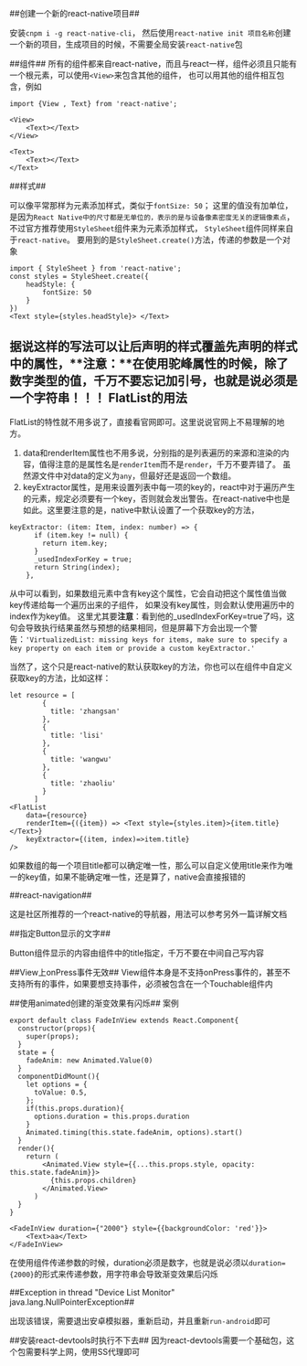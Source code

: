 ##创建一个新的react-native项目##

安装`cnpm i -g react-native-cli`， 然后使用`react-native init 项目名称`创建一个新的项目，生成项目的时候，不需要全局安装`react-native`包

##组件##
所有的组件都来自react-native，而且与react一样，组件必须且只能有一个根元素，可以使用`<View>`来包含其他的组件， 也可以用其他的组件相互包含，例如
```
import {View , Text} from 'react-native';

<View>
	<Text></Text>
</View>

<Text>
	<Text></Text>
</Text>
```

##样式##

可以像平常那样为元素添加样式，类似于`fontSize: 50`； 这里的值没有加单位，是因为`React Native中的尺寸都是无单位的，表示的是与设备像素密度无关的逻辑像素点`，不过官方推荐使用`StyleSheet`组件来为元素添加样式， `StyleSheet`组件同样来自于`react-native`。 要用到的是`StyleSheet.create()`方法，传递的参数是一个对象

```
import { StyleSheet } from 'react-native';
const styles = StyleSheet.create({
	headStyle: {
		fontSize: 50
	}
})
<Text style={styles.headStyle}> </Text>
```
据说这样的写法可以让后声明的样式覆盖先声明的样式中的属性，**注意：**在使用驼峰属性的时候，除了数字类型的值，千万不要忘记加引号，也就是说必须是一个字符串！！！
FlatList的用法
-
FlatList的特性就不用多说了，直接看官网即可。这里说说官网上不易理解的地方。

1. data和renderItem属性也不用多说，分别指的是列表遍历的来源和渲染的内容，值得注意的是属性名是`renderItem`而不是`render`，千万不要弄错了。 虽然源文件中对data的定义为`any`，但最好还是返回一个数组。
2. keyExtractor属性，是用来设置列表中每一项的key的，react中对于遍历产生的元素，规定必须要有一个key，否则就会发出警告。在react-native中也是如此。这里要注意的是，native中默认设置了一个获取key的方法，
```
keyExtractor: (item: Item, index: number) => {
      if (item.key != null) {
        return item.key;
      }
      _usedIndexForKey = true;
      return String(index);
    },
```
从中可以看到，如果数组元素中含有key这个属性，它会自动把这个属性值当做key传递给每一个遍历出来的子组件， 如果没有key属性，则会默认使用遍历中的index作为key值。 这里尤其要**注意**：看到他的_usedIndexForKey=true了吗，这句会导致执行结果虽然与预想的结果相同，但是屏幕下方会出现一个警告：`'VirtualizedList: missing keys for items, make sure to specify a key property on each item or provide a custom keyExtractor.'`

当然了，这个只是react-native的默认获取key的方法，你也可以在组件中自定义获取key的方法，比如这样：
```
let resource = [
        {
          title: 'zhangsan'
        },
        {
          title: 'lisi'
        },
        {
          title: 'wangwu'
        },
        {
          title: 'zhaoliu'
        }
      ]
<FlatList
	data={resource}
	renderItem={({item}) => <Text style={styles.item}>{item.title}</Text>}
	keyExtractor={(item, index)=>item.title}
/>
```
如果数组的每一个项目title都可以确定唯一性，那么可以自定义使用title来作为唯一的key值，如果不能确定唯一性，还是算了，native会直接报错的

##react-navigation##

这是社区所推荐的一个react-native的导航器，用法可以参考另外一篇详解文档

##指定Button显示的文字##

Button组件显示的内容由组件中的title指定，千万不要在中间自己写内容

##View上onPress事件无效##
View组件本身是不支持onPress事件的，甚至不支持所有的事件，如果要想支持事件，必须被包含在一个Touchable组件内

##使用animated创建的渐变效果有闪烁##
案例
```
export default class FadeInView extends React.Component{
  constructor(props){
    super(props);
  }
  state = {
    fadeAnim: new Animated.Value(0)
  }
  componentDidMount(){
    let options = {
      toValue: 0.5,
    };
    if(this.props.duration){
      options.duration = this.props.duration
    }
    Animated.timing(this.state.fadeAnim, options).start()
  }
  render(){
    return (
        <Animated.View style={{...this.props.style, opacity: this.state.fadeAnim}}>
          {this.props.children}
        </Animated.View>
      )
  }
}

<FadeInView duration={"2000"} style={{backgroundColor: 'red'}}>
    <Text>aa</Text>
</FadeInView>

```
在使用组件传递参数的时候，duration必须是数字，也就是说必须以`duration={2000}`的形式来传递参数，用字符串会导致渐变效果后闪烁

##Exception in thread "Device List Monitor" java.lang.NullPointerException##

出现该错误，需要退出安卓模拟器，重新启动，并且重新`run-android`即可

##安装react-devtools时执行不下去##
因为react-devtools需要一个基础包，这个包需要科学上网，使用SS代理即可









